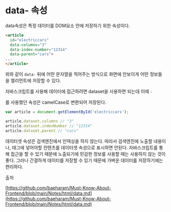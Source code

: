 # ****data- 속성****

data속성은 특정 데이터를 DOM요소 안에 저장하기 위한 속성이다.

```html
<article
  id="electriccars"
  data-columns="3"
  data-index-number="12314"
  data-parent="cars">
...
</article>
```

위와 같이 `data-` 뒤에 어떤 문자열을 적어주는 방식으로 화면에 안보이게 어떤 정보들을 엘리먼트에 저장할 수 있다. 

자바스크립트를 사용해 데이터에 접근하려면 dataset을 사용하면 되는데 이때 `-`

를 사용했던 속성은 camelCase로 변환되어 저장된다.

```jsx
var article = document.getElementById('electriccars');

article.dataset.columns // "3"
article.dataset.indexNumber // "12314"
article.dataset.parent // "cars"
```

데이터셋 속성은 검색엔진에서 인덱싱을 하지 않는다. 따라서 검색엔진에 노출할 내용이나, 태그에 넣어야할 컨텐츠를 데이터셋 속성으로 표시하면 안된다. 자바스크립트를 통해 접근을 할 수 있기 때문에 노출되기에 민감한 정보를 사용할 때는 사용하지 않는 것이 좋다. 그러나 간결하게 데이터를 저장할 수 있기 때문에 가벼운 데이터를 저장하기에는 편리하다.

출처

[https://github.com/baeharam/Must-Know-About-Frontend/blob/main/Notes/html/data.md](https://github.com/baeharam/Must-Know-About-Frontend/blob/main/Notes/html/data.md)
